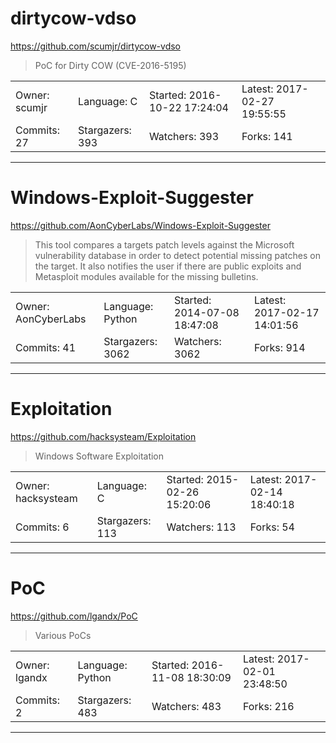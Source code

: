 # dirtycow-vdso

https://github.com/scumjr/dirtycow-vdso
<blockquote>
PoC for Dirty COW (CVE-2016-5195)
</blockquote>

<table>
<tr><td>Owner: scumjr</td>
    <td>Language: C</td>
    <td>Started: 2016-10-22 17:24:04</td>
    <td>Latest: 2017-02-27 19:55:55</td></tr>
<tr><td>Commits: 27</td>
    <td>Stargazers: 393</td>
    <td>Watchers: 393</td>
    <td>Forks: 141</td></tr>
</table>

---

# Windows-Exploit-Suggester

https://github.com/AonCyberLabs/Windows-Exploit-Suggester
<blockquote>
This tool compares a targets patch levels against the Microsoft vulnerability database in order to detect potential missing patches on the target. It also notifies the user if there are public exploits and Metasploit modules available for the missing bulletins.
</blockquote>

<table>
<tr><td>Owner: AonCyberLabs</td>
    <td>Language: Python</td>
    <td>Started: 2014-07-08 18:47:08</td>
    <td>Latest: 2017-02-17 14:01:56</td></tr>
<tr><td>Commits: 41</td>
    <td>Stargazers: 3062</td>
    <td>Watchers: 3062</td>
    <td>Forks: 914</td></tr>
</table>

---

# Exploitation

https://github.com/hacksysteam/Exploitation
<blockquote>
Windows Software Exploitation
</blockquote>

<table>
<tr><td>Owner: hacksysteam</td>
    <td>Language: C</td>
    <td>Started: 2015-02-26 15:20:06</td>
    <td>Latest: 2017-02-14 18:40:18</td></tr>
<tr><td>Commits: 6</td>
    <td>Stargazers: 113</td>
    <td>Watchers: 113</td>
    <td>Forks: 54</td></tr>
</table>

---

# PoC

https://github.com/lgandx/PoC
<blockquote>
Various PoCs
</blockquote>

<table>
<tr><td>Owner: lgandx</td>
    <td>Language: Python</td>
    <td>Started: 2016-11-08 18:30:09</td>
    <td>Latest: 2017-02-01 23:48:50</td></tr>
<tr><td>Commits: 2</td>
    <td>Stargazers: 483</td>
    <td>Watchers: 483</td>
    <td>Forks: 216</td></tr>
</table>

---

